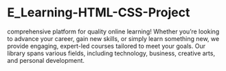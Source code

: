 # E_Learning-HTML-CSS-Project
comprehensive platform for quality online learning! Whether you’re looking to advance your career, gain new skills, or simply learn something new, we provide engaging, expert-led courses tailored to meet your goals. Our library spans various fields, including technology, business, creative arts, and personal development.
